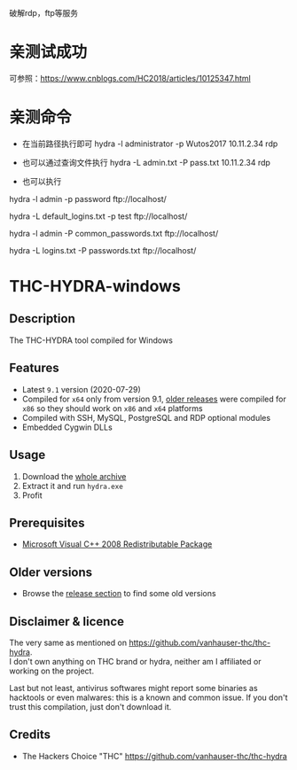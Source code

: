 破解rdp，ftp等服务 

亲测试成功
=================
可参照：https://www.cnblogs.com/HC2018/articles/10125347.html

亲测命令
=================
* 在当前路径执行即可
hydra -l administrator -p Wutos2017 10.11.2.34 rdp

* 也可以通过查询文件执行
hydra -L admin.txt -P pass.txt 10.11.2.34 rdp

* 也可以执行

hydra -l admin -p password ftp://localhost/

hydra -L default_logins.txt -p test ftp://localhost/

hydra -l admin -P common_passwords.txt ftp://localhost/

hydra -L logins.txt -P passwords.txt ftp://localhost/

THC-HYDRA-windows
=================

Description
-----------
The THC-HYDRA tool compiled for Windows

Features
--------
* Latest `9.1` version (2020-07-29)
* Compiled for `x64` only from version 9.1, [older releases](#older-versions) were compiled for `x86` so they should work on `x86` and `x64` platforms
* Compiled with SSH, MySQL, PostgreSQL and RDP optional modules
* Embedded Cygwin DLLs 

Usage
-----
1. Download the [whole archive](https://github.com/maaaaz/thc-hydra-windows/archive/master.zip)
2. Extract it and run `hydra.exe`
3. Profit

Prerequisites
-------------
* [Microsoft Visual C++ 2008 Redistributable Package](https://www.microsoft.com/en-us/download/details.aspx?id=29)

Older versions
--------------
* Browse the [release section](https://github.com/maaaaz/thc-hydra-windows/releases) to find some old versions

Disclaimer & licence 
---------------------
The very same as mentioned on https://github.com/vanhauser-thc/thc-hydra.  
I don't own anything on THC brand or hydra, neither am I affiliated or working on the project.  

Last but not least, antivirus softwares might report some binaries as hacktools or even malwares: this is a known and common issue. If you don't trust this compilation, just don't download it.

Credits
-------
* The Hackers Choice "THC" https://github.com/vanhauser-thc/thc-hydra
